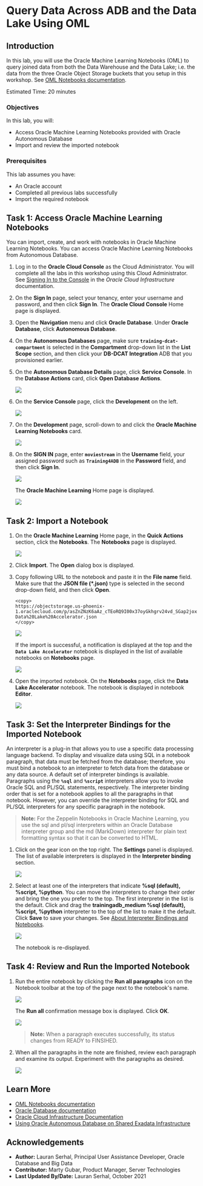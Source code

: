 # Query Data Across ADB and the Data Lake Using OML

## Introduction

In this lab, you will use the Oracle Machine Learning Notebooks (OML) to query joined data from both the Data Warehouse and the Data Lake; i.e. the data from the three Oracle Object Storage buckets that you setup in this workshop. See [OML Notebooks documentation](https://docs.oracle.com/en/database/oracle/machine-learning/oml-notebooks/index.html).

Estimated Time: 20 minutes

### Objectives

In this lab, you will:
- Access Oracle Machine Learning Notebooks provided with Oracle Autonomous Database
- Import and review the imported notebook

### Prerequisites

This lab assumes you have:
* An Oracle account
* Completed all previous labs successfully
* Import the required notebook

## Task 1: Access Oracle Machine Learning Notebooks

You can import, create, and work with notebooks in Oracle Machine Learning Notebooks. You can access Oracle Machine Learning Notebooks from Autonomous Database.

1. Log in to the **Oracle Cloud Console** as the Cloud Administrator. You will complete all the labs in this workshop using this Cloud Administrator.
See [Signing In to the Console](https://docs.cloud.oracle.com/en-us/iaas/Content/GSG/Tasks/signingin.htm) in the _Oracle Cloud Infrastructure_ documentation.

2. On the **Sign In** page, select your tenancy, enter your username and password, and then click **Sign In**. The **Oracle Cloud Console** Home page is displayed.

3. Open the **Navigation** menu and click **Oracle Database**. Under **Oracle Database**, click **Autonomous Database**.

4. On the **Autonomous Databases** page, make sure **`training-dcat-compartment`** is selected in the **Compartment** drop-down list in the **List Scope** section, and then click your **DB-DCAT Integration** ADB that you provisioned earlier.

5. On the **Autonomous Database Details** page, click **Service Console**. In the **Database Actions** card, click **Open Database Actions**.

   ![](./images/service-console.png " ")

6. On the **Service Console** page, click the **Development** on the left.

    ![](./images/development-link.png " ")

7. On the **Development** page, scroll-down to and click the **Oracle Machine Learning Notebooks** card.

    ![](./images/oml-card.png " ")

8. On the **SIGN IN** page, enter **`moviestream`** in the **Username** field, your assigned password such as **`Training4ADB`** in the **Password** field, and then click **Sign In**.

   ![](./images/login-moviestream.png " ")

   The **Oracle Machine Learning** Home page is displayed.

   ![](./images/oml-home.png " ")


## Task 2: Import a Notebook

1. On the **Oracle Machine Learning** Home page, in the **Quick Actions** section, click the **Notebooks**. The **Notebooks** page is displayed.    

    ![](./images/notebooks-page.png " ")

2. Click **Import**. The **Open** dialog box is displayed.

3. Copy following URL to the notebook and paste it in the **File name** field. Make sure that the **JSON file (*.json)** type is selected in the second drop-down field, and then click **Open**.

    ```
    <copy>
    https://objectstorage.us-phoenix-1.oraclecloud.com/p/asZnZNzK6aAz_cTEoRQ9I00x37oyGkhgrv24vd_SGap2joxi3FvuEHdZsux2itTj/n/adwc4pm/b/moviestream_scripts/o/Notebook-Data%20Lake%20Accelerator.json
    </copy>
    ```

    ![](./images/open-dialog.png " ")

    If the import is successful, a notification is displayed at the top and the **`Data Lake Accelerator`** notebook is displayed in the list of available notebooks on **Notebooks** page.

    ![](./images/notebook-imported.png " ")

4. Open the imported notebook. On the **Notebooks** page, click the **Data Lake Accelerator** notebook. The notebook is displayed in notebook **Editor**.

    ![](./images/notebook-displayed.png " ")


## Task 3: Set the Interpreter Bindings for the Imported Notebook

An interpreter is a plug-in that allows you to use a specific data processing language backend. To display and visualize data using SQL in a notebook paragraph, that data must be fetched from the database; therefore, you must bind a notebook to an interpreter to fetch data from the database or any data source. A default set of interpreter bindings is available. Paragraphs using the **`%sql`** and **`%script`** interpreters allow you to invoke Oracle SQL and PL/SQL statements, respectively. The interpreter binding order that is set for a notebook applies to all the paragraphs in that notebook. However, you can override the interpreter binding for SQL and PL/SQL interpreters for any specific paragraph in the notebook.

>**Note:** For the Zeppelin Notebooks in Oracle Machine Learning, you use the sql and pl/sql interpreters within an Oracle Database interpreter group and the md (MarkDown) interpreter for plain text formatting syntax so that it can be converted to HTML.

1. Click on the gear icon on the top right. The **Settings** panel is displayed. The list of available interpreters is displayed in the **Interpreter binding** section.

    ![](./images/settings-panel.png " ")

2. Select at least one of the interpreters that indicate **%sql (default), %script, %python**. You can move the interpreters to change their order and bring the one you prefer to the top. The first interpreter in the list is the default. Click and drag the **trainingadb_medium %sql (default), %script, %python** interpreter to the top of the list to make it the default. Click **Save** to save your changes. See [About Interpreter Bindings and Notebooks](https://docs.oracle.com/en/database/oracle/machine-learning/oml-notebooks/omlug/interpreters-and-notebooks.html).

    ![](./images/reorder-interpreter.png " ")

    The notebook is re-displayed.

## Task 4: Review and Run the Imported Notebook    

1. Run the entire notebook by clicking the **Run all paragraphs** icon on the Notebook toolbar at the top of the page next to the notebook's name.

    ![](./images/run-notebook.png " ")

    The **Run all** confirmation message box is displayed. Click **OK**.

    ![](./images/run-all.png " ")

    > **Note:** When a paragraph executes successfully, its status changes from READY to FINSIHED.

2. When all the paragraphs in the note are finished, review each paragraph and examine its output. Experiment with the paragraphs as desired.      

    ![](./images/run-finished.png " ")

## Learn More

* [OML Notebooks documentation](https://docs.oracle.com/en/database/oracle/machine-learning/oml-notebooks/index.html)
* [Oracle Database documentation](https://docs.oracle.com/en/database/oracle/index.html)
* [Oracle Cloud Infrastructure Documentation](https://docs.cloud.oracle.com/en-us/iaas/Content/GSG/Concepts/baremetalintro.htm)
* [Using Oracle Autonomous Database on Shared Exadata Infrastructure](https://docs.oracle.com/en/cloud/paas/autonomous-database/adbsa/index.html)


## Acknowledgements

* **Author:** Lauran Serhal, Principal User Assistance Developer, Oracle Database and Big Data
* **Contributor:** Marty Gubar, Product Manager, Server Technologies    
* **Last Updated By/Date:** Lauran Serhal, October 2021
